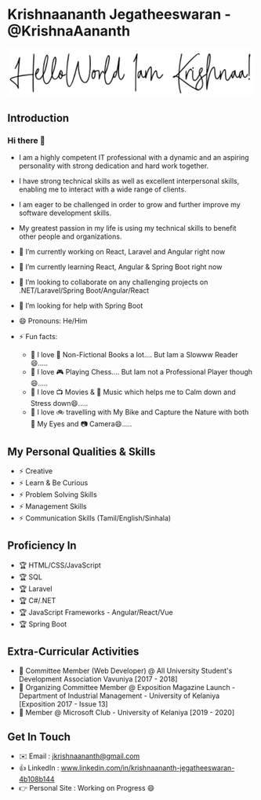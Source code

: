 # Krishnaananth Jegatheeswaran - @KrishnaAananth

![Hello](https://raw.githubusercontent.com/KrishnaAananth/KrishnaAananth/master/images/hello8.PNG)

## Introduction


### Hi there 👋


- I am a highly competent IT professional with a dynamic and an aspiring personality with strong dedication and hard work together. 

- I have strong technical skills as well as excellent interpersonal skills, enabling me to interact with a wide range of clients. 

- I am eager to be challenged in order to grow and further improve my software development skills. 

- My greatest passion in my life is using my technical skills to benefit other people and organizations.

- 🔭 I’m currently working on React, Laravel and Angular right now

- 🌱 I’m currently learning React, Angular & Spring Boot right now

- 👯 I’m looking to collaborate on any challenging projects on .NET/Laravel/Spring Boot/Angular/React

- 🤔 I’m looking for help with Spring Boot

- 😄 Pronouns: He/Him

- ⚡ Fun facts: 
    - 🙊 I love 📖 Non-Fictional Books a lot.... But Iam a Slowww Reader😄..... 
    - 🙊 I love 🎮 Playing Chess.... But Iam not a Professional Player though😄.....
    - 🙊 I love 📺 Movies & 🎵 Music which helps me to Calm down and Stress down😄.....
    - 🙊 I love 🚲 travelling with My Bike and Capture the Nature with both 👀 My Eyes and 📷 Camera😄.....


## My Personal Qualities & Skills

- ⚡ Creative
- ⚡ Learn & Be Curious
- ⚡ Problem Solving Skills
- ⚡ Management Skills
- ⚡ Communication Skills (Tamil/English/Sinhala)

## Proficiency In

- 🏆 HTML/CSS/JavaScript
- 🏆 SQL
- 🏆 Laravel
- 🏆 C#/.NET
- 🏆 JavaScript Frameworks - Angular/React/Vue
- 🏆 Spring Boot
 
 ## Extra-Curricular Activities

- 👯 Committee Member (Web Developer) @ All University Student's Development Association Vavuniya [2017 - 2018]
- 👯 Organizing Committee Member @ Exposition Magazine Launch - Department of Industrial Management - University of Kelaniya [Exposition 2017 - Issue 13]
- 👯 Member @ Microsoft Club - University of Kelaniya [2019 - 2020]
 
## Get In Touch

- ✉️ Email          : jkrishnaananth@gmail.com
- 👍 LinkedIn       : www.linkedin.com/in/krishnaananth-jegatheeswaran-4b108b144
- 👉 Personal Site  : Working on Progress 😄


<!--
**KrishnaAananth/KrishnaAananth** is a ✨ _special_ ✨ repository because its `README.md` (this file) appears on your GitHub profile.

Here are some ideas to get you started:

- 🔭 I’m currently working on ...
- 🌱 I’m currently learning ...
- 👯 I’m looking to collaborate on ...
- 🤔 I’m looking for help with ...
- 💬 Ask me about ...
- 📫 How to reach me: ...
- 😄 Pronouns: ...
- ⚡ Fun fact: ...
-->
